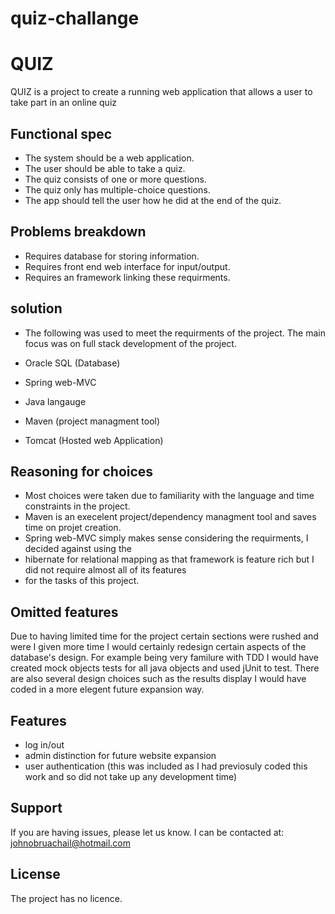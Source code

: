 # quiz-challange

QUIZ
========

QUIZ is a project to create a running web application that allows a user to take part in an online quiz



Functional spec
--------
- The system should be a web application.
- The user should be able to take a quiz.
- The quiz consists of one or more questions.
- The quiz only has multiple-choice questions.
- The app should tell the user how he did at the end of the quiz.


Problems breakdown
--------

- Requires database for storing information.
- Requires front end web interface for input/output.
- Requires an framework linking these requirments.

solution
--------
- The following was used to meet the requirments of the project. The main focus was on full stack development of the project. 

- Oracle SQL (Database)
- Spring web-MVC
- Java langauge
- Maven (project managment tool)
- Tomcat (Hosted web Application)

Reasoning for choices
--------

- Most choices were taken due to familiarity with the language and time constraints in the project.
- Maven is an execelent project/dependency managment tool and saves time on projet creation.
- Spring web-MVC simply makes sense considering the requirments, I decided against using the
- hibernate for relational mapping as that framework is feature rich but I did not require almost all of its features 
- for the tasks of this project.



Omitted features
--------

Due to having limited time for the project certain sections were rushed and were I given more time I would certainly redesign certain aspects of the database's design.
For example being very familure with TDD I would have created mock objects tests for all java objects and used jUnit to test.
There are also several design choices such as the results display I would have coded in a more elegent future expansion way.


Features
--------
- log in/out
- admin distinction for future website expansion
- user authentication (this was included as I had previosuly coded this work and so did not take up any development time)



Support
-------

If you are having issues, please let us know.
I can be contacted at: johnobruachail@hotmail.com

License
-------

The project has no licence.

